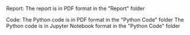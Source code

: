 Report:
The report is in PDF format in the "Report" folder

Code:
The Python code is in PDF format in the "Python Code" folder
The Python code is in Jupyter Notebook format in the "Python Code" folder

